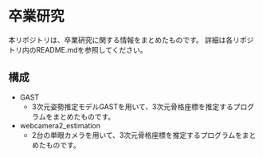 # 卒業研究
本リポジトリは、卒業研究に関する情報をまとめたものです。
詳細は各リポジトリ内のREADME.mdを参照してください。
## 構成
* GAST
    - 3次元姿勢推定モデルGASTを用いて、3次元骨格座標を推定するプログラムをまとめたものです。
* webcamera2_estimation
    - 2台の単眼カメラを用いて、3次元骨格座標を推定するプログラムをまとめたものです。
